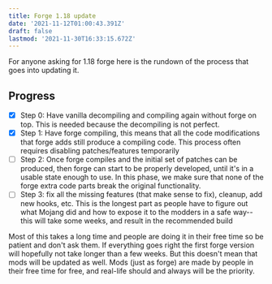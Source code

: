 ```yaml
---
title: Forge 1.18 update
date: '2021-11-12T01:00:43.391Z'
draft: false
lastmod: '2021-11-30T16:33:15.672Z'
---
```



For anyone asking for 1.18 forge here is the rundown of the process that goes into updating it.


## Progress

 - [x] Step 0: Have vanilla decompiling and compiling again without forge on top. This is needed because the decompiling is not perfect.
 - [x] Step 1: Have forge compiling, this means that all the code modifications that forge adds still produce a compiling code. This process often requires disabling patches/features temporarily
 - [ ] Step 2: Once forge compiles and the initial set of patches can be produced, then forge can start to be properly developed, until it's in a usable state enough to use. In this phase, we make sure that none of the forge extra code parts break the original functionality.
 - [ ] Step 3: fix all the missing features (that make sense to fix), cleanup, add new hooks, etc. This is the longest part as people have to figure out what Mojang did and how to expose it to the modders in a safe way-- this will take some weeks, and result in the recommended build

Most of this takes a long time and people are doing it in their free time so be patient and don't ask them.
If everything goes right the first forge version will hopefully not take longer than a few weeks. But this doesn't mean that mods will be updated as well. Mods (just as forge) are made by people in their free time for free, and real-life should and always will be the priority.
